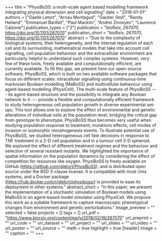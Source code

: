 +++
title = "PhysiBoSS: a multi-scale agent based modelling framework integrating physical dimension and cell signalling"
date = "2018-01-01"
authors = ["Gaelle Letort", "Arnau Montagud", "Gautier Stoll", "Randy Heiland", "Emmanuel Barillot", "Paul Macklin", "Andrei Zinovyev", "Laurence Calzone"]
publication_types = ["2"]
publication = "bioRxiv, _267070_, https://doi.org/10.1101/267070"
publication_short = "bioRxiv, _267070_, https://doi.org/10.1101/267070"
abstract = "Due to the complexity of biological systems, their heterogeneity, and the internal regulation of each cell and its surrounding, mathematical models that take into account cell signalling, cell population behaviour and the extracellular environment are particularly helpful to understand such complex systems. However, very few of these tools, freely available and computationally efficient, are currently available. To fill this gap, we present here our open-source software, PhysiBoSS, which is built on two available software packages that focus on different scales: intracellular signalling using continuous-time markovian Boolean modelling (MaBoSS) and multicellular behaviour using agent-based modelling (PhysiCell). The multi-scale feature of PhysiBoSS --- its agent-based structure and the possibility to integrate any Boolean network to it --- provide a flexible and computationally efficient framework to study heterogeneous cell population growth in diverse experimental set-ups. This tool allows one to explore the effect of environmental and genetic alterations of individual cells at the population level, bridging the critical gap from genotype to phenotype. PhysiBoSS thus becomes very useful when studying population response to treatment, mutations effects, cell modes of invasion or isomorphic morphogenesis events. To illustrate potential use of PhysiBoSS, we studied heterogeneous cell fate decisions in response to TNF treatment in a 2-D cell population and in a tumour cell 3-D spheroid. We explored the effect of different treatment regimes and the behaviour and selection of several resistant mutants. We highlighted the importance of spatial information on the population dynamics by considering the effect of competition for resources like oxygen. PhysiBoSS is freely available on GitHub (https://github.com/gletort/PhysiBoSS), and is distributed open source under the BSD 3-clause license. It is compatible with most Unix systems, and a Docker package (https://hub.docker.com/r/gletort/physiboss/) is provided to ease its deployment in other systems."
abstract_short = "In this paper, we present the implementation of a stochastic simulation of Boolean models using MaBoSS in an agent-based model simulator using PhysiCell. We propose this work as a suitable framework to capture macroscopic phenotypical changes from environment and genetic perturbations."
image_preview = ""
selected = false
projects = []
tags = []
url_pdf = "https://www.biorxiv.org/content/early/2018/02/16/267070"
url_preprint = ""
url_code = ""
url_dataset = ""
url_project = ""
url_slides = ""
url_video = ""
url_poster = ""
url_source = ""
math = true
highlight = true
[header]
image = ""
caption = ""
+++
